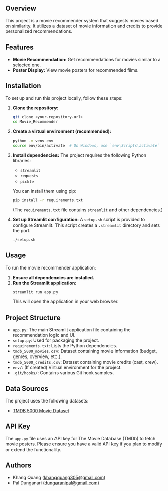 ## Overview

This project is a movie recommender system that suggests movies based on similarity. It utilizes a dataset of movie information and credits to provide personalized recommendations.

## Features

*   **Movie Recommendation:** Get recommendations for movies similar to a selected one.
*   **Poster Display:** View movie posters for recommended films.

## Installation

To set up and run this project locally, follow these steps:

1.  **Clone the repository:**
    ```bash
    git clone <your-repository-url>
    cd Movie_Recommender
    ```
2.  **Create a virtual environment (recommended):**
    ```bash
    python -m venv env
    source env/bin/activate  # On Windows, use `env\Scripts\activate`
    ```
3.  **Install dependencies:**
    The project requires the following Python libraries:
    *   `streamlit`
    *   `requests`
    *   `pickle`

    You can install them using pip:
    ```bash
    pip install -r requirements.txt
    ```
    (The `requirements.txt` file contains `streamlit` and other dependencies.)
4.  **Set up Streamlit configuration:**
    A `setup.sh` script is provided to configure Streamlit. This script creates a `.streamlit` directory and sets the port.
    ```bash
    ./setup.sh
    ```

## Usage

To run the movie recommender application:

1.  **Ensure all dependencies are installed.**
2.  **Run the Streamlit application:**
    ```bash
    streamlit run app.py
    ```
    This will open the application in your web browser.

## Project Structure

*   `app.py`: The main Streamlit application file containing the recommendation logic and UI.
*   `setup.py`: Used for packaging the project.
*   `requirements.txt`: Lists the Python dependencies.
*   `tmdb_5000_movies.csv`: Dataset containing movie information (budget, genres, overview, etc.).
*   `tmdb_5000_credits.csv`: Dataset containing movie credits (cast, crew).
*   `env/`: (If created) Virtual environment for the project.
*   `.git/hooks/`: Contains various Git hook samples.

## Data Sources

The project uses the following datasets:

*   [TMDB 5000 Movie Dataset](https://www.kaggle.com/datasets/tmdb/tmdb-movie-metadata)

## API Key

The `app.py` file uses an API key for The Movie Database (TMDb) to fetch movie posters. Please ensure you have a valid API key if you plan to modify or extend the functionality.

## Authors

*   Khang Quang (khangquang305@gmail.com)
*   Pal Dunganari (dungaranipal@gmail.com)
